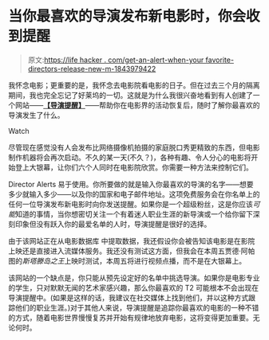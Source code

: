 # 当你最喜欢的导演发布新电影时，你会收到提醒

> 原文:[https://life hacker . com/get-an-alert-when-your favorite-directors-release-new-m-1843979422](https://lifehacker.com/get-an-alert-when-your-favorite-directors-release-new-m-1843979422)

我怀念电影；更重要的是，我怀念去电影院看电影的日子。但在过去三个月的隔离期间，我也完全忘记了好莱坞的一切。这就是为什么我很兴奋地看到有人创建了一个网站——[**【导演提醒】**](https://directoralerts.website/)——帮助你在电影界的活动恢复后，随时了解你最喜欢的导演发生了什么。

Watch

尽管现在感觉没有人会发布比网络摄像机拍摄的家庭脱口秀更精致的东西，但电影制作机器将会再次启动。不久的某一天(不久？)，各种有趣、令人分心的电影将开始登上大银幕，让你们六个人同时在电影院欣赏。你需要一种方法来控制它们。

Director Alerts 易于使用。你所要做的就是输入你最喜欢的导演的名字——想要多少就输入多少——以及你的国家和电子邮件地址。这项免费服务会在你名单上的任何一位导演发布新电影时向你发送提醒。如果你是一个超级粉丝，这是你应该*可能*知道的事情，当你想密切关注一个有着迷人职业生涯的新导演或一个给你留下深刻印象但没有跃入你的最爱名单的人时，导演提醒是很好的选择。

由于该网站正在从电影数据库 中提取数据，我还假设你会被告知该电影是在影院上映还是直接进入流媒体服务。我还没有测试这方面，但我会在本周五贾德·阿帕图的*斯塔滕岛之王*上映时测试，本周五将进行视频点播，而不是在大银幕上。

该网站的一个缺点是，你只能从预先设定好的名单中挑选导演。如果你是电影专业的学生，只对默默无闻的艺术家感兴趣，那么你最喜欢的 T2 可能根本不会出现在导演提醒中。(如果是这样的话，我建议在社交媒体上找到他们，并以这种方式跟踪他们的职业生涯。)对于其他人来说，导演提醒是追踪你最喜欢的电影的一种不错的方式，随着电影世界慢慢复苏并开始有规律地放弃电影，这将变得更加重要。无论何时。